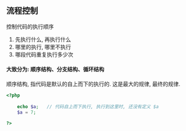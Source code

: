 ## 流程控制

控制代码的执行顺序

1. 先执行什么, 再执行什么
2. 哪里的执行, 哪里不执行
3. 哪段代码重复执行多少次

#### 大致分为:   顺序结构、分支结构、循环结构

顺序结构, 指代码是默认的自上而下的执行的. 这是最大的规律, 最终的规律.

```php
<?php
    
    echo $a;   // 代码自上而下执行, 执行到这里时, 还没有定义 $a
    $a = 7;  

?>
```







